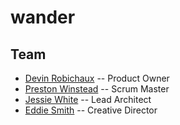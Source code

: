 # wander #

## Team
- [Devin Robichaux](https://github.com/devinrobichaux) -- Product Owner
- [Preston Winstead](https://github.com/PrestonWinstead) -- Scrum Master
- [Jessie White](https://github.com/jessielwhite) -- Lead Architect
- [Eddie Smith](https://github.com/eddiesmithjr) -- Creative Director